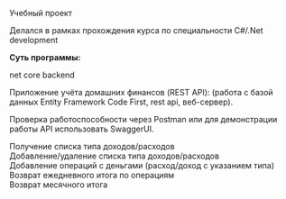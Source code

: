 Учебный проект  

Делался в рамках прохождения курса по специальности C#/.Net development  

<b>Суть программы:</b>  

net core backend  

Приложение учёта домашних финансов (REST API): (работа с базой данных Entity Framework Code First, rest api, веб-сервер). 

Проверка работоспособности через Postman или для демонстрации работы API использовать SwaggerUI. 

Получение списка типа доходов/расходов<br/>
Добавление/удаление списка типа доходов/расходов<br/>
Добавление операций с деньгами (расход/доход с указанием типа)<br/>
Возврат ежедневного итога по операциям<br/>
Возврат месячного итога
